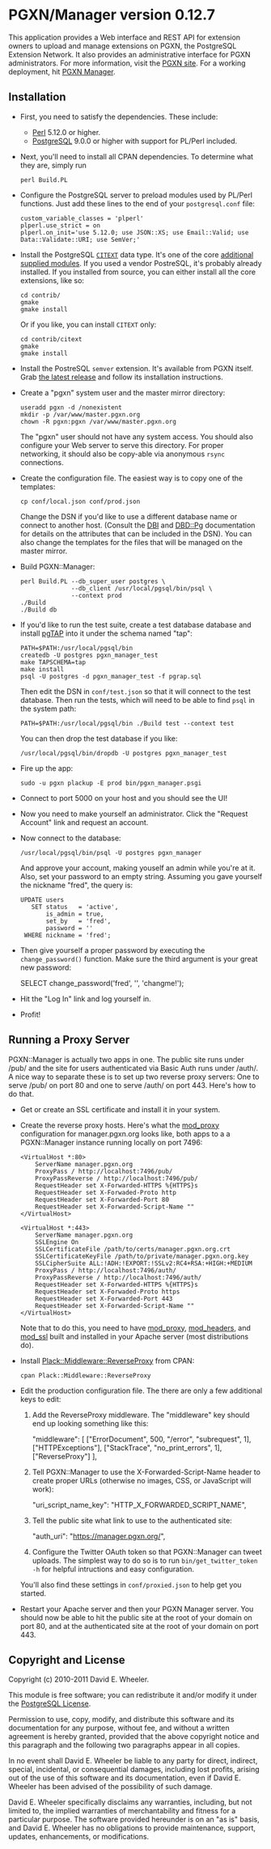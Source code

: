 PGXN/Manager version 0.12.7
===========================

This application provides a Web interface and REST API for extension owners to
upload and manage extensions on PGXN, the PostgreSQL Extension Network. It
also provides an administrative interface for PGXN administrators. For more
information, visit the [PGXN site](http://pgxn.org/). For a working
deployment, hit [PGXN Manager](http://manager.pgxn.org/).


Installation
------------

* First, you need to satisfy the dependencies. These include:

  + [Perl](http://www.perl.org/) 5.12.0 or higher.
  + [PostgreSQL](http://www.postgresql.org/) 9.0.0 or higher with support for
    PL/Perl included.

* Next, you'll need to install all CPAN dependencies. To determine what they
  are, simply run

      perl Build.PL

* Configure the PostgreSQL server to preload modules used by PL/Perl
  functions. Just add these lines to the end of your `postgresql.conf` file:

      custom_variable_classes = 'plperl'
      plperl.use_strict = on
      plperl.on_init='use 5.12.0; use JSON::XS; use Email::Valid; use Data::Validate::URI; use SemVer;'

* Install the PostgreSQL
  [`CITEXT`](http://www.postgresql.org/docs/current/static/citext.html) data
  type. It's one of the core [additional supplied
  modules](http://www.postgresql.org/docs/current/static/contrib.html). If you
  used a vendor PostreSQL, it's probably already installed. If you installed
  from source, you can either install all the core extensions, like so:

      cd contrib/
      gmake
      gmake install

  Or if you like, you can install `CITEXT` only:

      cd contrib/citext
      gmake
      gmake install

* Install the PostreSQL `semver` extension. It's available from PGXN itself.
  Grab [the latest release](http://pgxn.org/dist/semver/) and follow its
  installation instructions.

* Create a "pgxn" system user and the master mirror directory:

      useradd pgxn -d /nonexistent
      mkdir -p /var/www/master.pgxn.org
      chown -R pgxn:pgxn /var/www/master.pgxn.org

  The "pgxn" user should not have any system access. You should also configure
  your Web server to serve this directory. For proper networking, it should
  also be copy-able via anonymous `rsync` connections.

* Create the configuration file. The easiest way is to copy one of the templates:

      cp conf/local.json conf/prod.json

  Change the DSN if you'd like to use a different database name or connect to
  another host. (Consult the [DBI](http://search.cpan.org/perldoc?DBI) and
  [DBD::Pg](http://search.cpan.org/perldoc?DBD::Pg) documentation for details
  on the attributes that can be included in the DSN). You can also change the
  templates for the files that will be managed on the master mirror.

* Build PGXN::Manager:

      perl Build.PL --db_super_user postgres \
                    --db_client /usr/local/pgsql/bin/psql \
                    --context prod
      ./Build
      ./Build db

* If you'd like to run the test suite, create a test database database and
  install [pgTAP](http://pgtap.org/) into it under the schema named "tap":

      PATH=$PATH:/usr/local/pgsql/bin
      createdb -U postgres pgxn_manager_test
      make TAPSCHEMA=tap
      make install
      psql -U postgres -d pgxn_manager_test -f pgrap.sql

  Then edit the DSN in `conf/test.json` so that it will connect to the test
  database. Then run the tests, which will need to be able to find `psql` in
  the system path:

      PATH=$PATH:/usr/local/pgsql/bin ./Build test --context test

  You can then drop the test database if you like:

      /usr/local/pgsql/bin/dropdb -U postgres pgxn_manager_test

* Fire up the app:

      sudo -u pgxn plackup -E prod bin/pgxn_manager.psgi

* Connect to port 5000 on your host and you should see the UI!

* Now you need to make yourself an administrator. Click the "Request Account"
  link and request an account.

* Now connect to the database:

      /usr/local/pgsql/bin/psql -U postgres pgxn_manager

  And approve your account, making youself an admin while you're at it. Also,
  set your password to an empty string. Assuming you gave yourself the
  nickname "fred", the query is:

      UPDATE users
         SET status   = 'active',
             is_admin = true,
             set_by   = 'fred',
             password = ''
       WHERE nickname = 'fred';

* Then give yourself a proper password by executing the `change_password()`
  function. Make sure the third argument is your great new password:

    SELECT change_password('fred', '', 'changme!');

* Hit the "Log In" link and log yourself in.

* Profit!

Running a Proxy Server
----------------------

PGXN::Manager is actually two apps in one. The public site runs under /pub/
and the site for users authenticated via Basic Auth runs under /auth/. A nice
way to separate these is to set up two reverse proxy servers: One to serve
/pub/ on port 80 and one to serve /auth/ on port 443. Here's how to do that.

* Get or create an SSL certificate and install it in your system.

* Create the reverse proxy hosts. Here's what the
  [mod_proxy](http://httpd.apache.org/docs/2.2/mod/mod_proxy.html)
  configuration for manager.pgxn.org looks like, both apps to a a
  PGXN::Manager instance running locally on port 7496:

      <VirtualHost *:80>
          ServerName manager.pgxn.org
          ProxyPass / http://localhost:7496/pub/
          ProxyPassReverse / http://localhost:7496/pub/
          RequestHeader set X-Forwarded-HTTPS %{HTTPS}s
          RequestHeader set X-Forwaded-Proto http
          RequestHeader set X-Forwarded-Port 80
          RequestHeader set X-Forwarded-Script-Name ""
      </VirtualHost>

      <VirtualHost *:443>
          ServerName manager.pgxn.org
          SSLEngine On
          SSLCertificateFile /path/to/certs/manager.pgxn.org.crt
          SSLCertificateKeyFile /path/to/private/manager.pgxn.org.key
          SSLCipherSuite ALL:!ADH:!EXPORT:!SSLv2:RC4+RSA:+HIGH:+MEDIUM
          ProxyPass / http://localhost:7496/auth/
          ProxyPassReverse / http://localhost:7496/auth/
          RequestHeader set X-Forwarded-HTTPS %{HTTPS}s
          RequestHeader set X-Forwaded-Proto https
          RequestHeader set X-Forwarded-Port 443
          RequestHeader set X-Forwarded-Script-Name ""
      </VirtualHost>

  Note that to do this, you need to have
  [mod_proxy](http://httpd.apache.org/docs/2.2/mod/mod_proxy.html),
  [mod_headers](http://httpd.apache.org/docs/2.2/mod/mod_headers.html), and
  [mod_ssl](http://httpd.apache.org/docs/2.2/mod/mod_ssl.html) built and
  installed in your Apache server (most distributions do).

* Install
  [Plack::Middleware::ReverseProxy](http://search.cpan.org/perloc?Plack::Middleware::ReverseProxy)
  from CPAN:

      cpan Plack::Middleware::ReverseProxy

* Edit the production configuration file. The there are only a few additional
  keys to edit:

    1. Add the ReverseProxy middleware. The "middleware" key should end up
       looking something like this:

        "middleware": [
            ["ErrorDocument", 500, "/error", "subrequest", 1],
            ["HTTPExceptions"],
            ["StackTrace", "no_print_errors", 1],
            ["ReverseProxy"]
        ],

    2. Tell PGXN::Manager to use the X-Forwarded-Script-Name header to create
       proper URLs (otherwise no images, CSS, or JavaScript will work):

        "uri_script_name_key": "HTTP_X_FORWARDED_SCRIPT_NAME",

    3. Tell the public site what link to use to the authenticated site:

        "auth_uri": "https://manager.pgxn.org/",

    4. Configure the Twitter OAuth token so that PGXN::Manager can tweet
       uploads. The simplest way to do so is to run `bin/get_twitter_token -h`
       for helpful intructions and easy configuration.

  You'll also find these settings in `conf/proxied.json` to help get you
  started.

* Restart your Apache server and then your PGXN Manager server. You should now
  be able to hit the public site at the root of your domain on port 80, and at
  the authenticated site at the root of your domain on port 443.

Copyright and License
---------------------

Copyright (c) 2010-2011 David E. Wheeler.

This module is free software; you can redistribute it and/or modify it under
the [PostgreSQL License](http://www.opensource.org/licenses/postgresql).

Permission to use, copy, modify, and distribute this software and its
documentation for any purpose, without fee, and without a written agreement is
hereby granted, provided that the above copyright notice and this paragraph
and the following two paragraphs appear in all copies.

In no event shall David E. Wheeler be liable to any party for direct,
indirect, special, incidental, or consequential damages, including lost
profits, arising out of the use of this software and its documentation, even
if David E. Wheeler has been advised of the possibility of such damage.

David E. Wheeler specifically disclaims any warranties, including, but not
limited to, the implied warranties of merchantability and fitness for a
particular purpose. The software provided hereunder is on an "as is" basis,
and David E. Wheeler has no obligations to provide maintenance, support,
updates, enhancements, or modifications.
